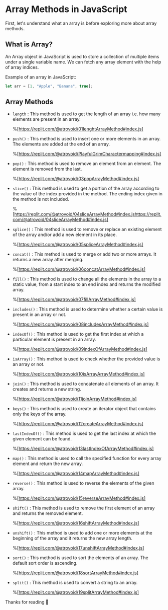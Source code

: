 # Array Methods in JavaScript

First, let's understand what an array is before exploring more about array methods.

## What is Array?

An Array object in JavaScript is used to store a collection of multiple items under a single variable name. We can fetch any array element with the help of array indices.

Example of an array in JavaScript:

```javascript
let arr = [1, "Apple", "Banana", true];
```

## Array Methods

*   `length` : This method is used to get the length of an array i.e. how many elements are present in an array.
    
    %[https://replit.com/@atrovoid/01lenghtArrayMethod#index.js] 
    
*   `push()` : This method is used to insert one or more elements in an array. The elements are added at the end of an array.
    
    %[https://replit.com/@atrovoid/PlayfulGrimCharactermapping#index.js] 
    
*   `pop()` : This method is used to remove an element from an element. The element is removed from the last.
    
    %[https://replit.com/@atrovoid/03popArrayMethod#index.js] 
    
*   `slice()` : This method is used to get a portion of the array according to the value of the index provided in the method. The ending index given in the method is not included.
    
    %[https://replit.com/@atrovoid/04sliceArrayMethod#index.jshttps://replit.com/@atrovoid/04sliceArrayMethod#index.js] 
    
*   `splice()` : This method is used to remove or replace an existing element of the array and/or add a new element in its place.
    
    %[https://replit.com/@atrovoid/05spliceArrayMethod#index.js] 
    
*   `concat()` : This method is used to merge or add two or more arrays. It returns a new array after merging.
    
    %[https://replit.com/@atrovoid/06concatArrayMethod#index.js] 
    
*   `fill()` : This method is used to change all the elements in the array to a static value, from a start index to an end index and returns the modified array.
    
    %[https://replit.com/@atrovoid/07fillArrayMethod#index.js] 
    
*   `includes()` : This method is used to determine whether a certain value is present in an array or not.
    
    %[https://replit.com/@atrovoid/08includesArrayMethod#index.js] 
    
*   `indexOf()` : This method is used to get the first index at which a particular element is present in an array.
    
    %[https://replit.com/@atrovoid/09indexOfArrayMethod#index.js] 
    
*   `isArray()` : This method is used to check whether the provided value is an array or not.
    
    %[https://replit.com/@atrovoid/10isArrayArrayMethod#index.js] 
    
*   `join()` : This method is used to concatenate all elements of an array. It creates and returns a new string.
    
    %[https://replit.com/@atrovoid/11joinArrayMethod#index.js] 
    
*   `keys()` : This method is used to create an iterator object that contains only the keys of the array.
    
    %[https://replit.com/@atrovoid/12createArrayMethod#index.js] 
    
*   `lastIndexOf()` : This method is used to get the last index at which the given element can be found.
    
    %[https://replit.com/@atrovoid/13lastIndexOfArrayMethod#index.js] 
    
*   `map()` : This method is used to call the specified function for every array element and return the new array.
    
    %[https://replit.com/@atrovoid/14mapArrayMethod#index.js] 
    
*   `reverse()` : This method is used to reverse the elements of the given array.
    
    %[https://replit.com/@atrovoid/15reverseArrayMethod#index.js] 
    
*   `shift()` : This method is used to remove the first element of an array and returns the removed element.
    
    %[https://replit.com/@atrovoid/16shiftArrayMethod#index.js] 
    
*   `unshift()` : This method is used to add one or more elements at the beginning of the array and it returns the new array length.
    
    %[https://replit.com/@atrovoid/17unshiftArrayMethod#index.js] 
    
*   `sort()` : This method is used to sort the elements of an array. The default sort order is ascending.
    
    %[https://replit.com/@atrovoid/18sortArrayMethod#index.js] 
    
*   `split()` : This method is used to convert a string to an array.
    
    %[https://replit.com/@atrovoid/19splitArrayMethod#index.js] 
    

Thanks for reading 🙂